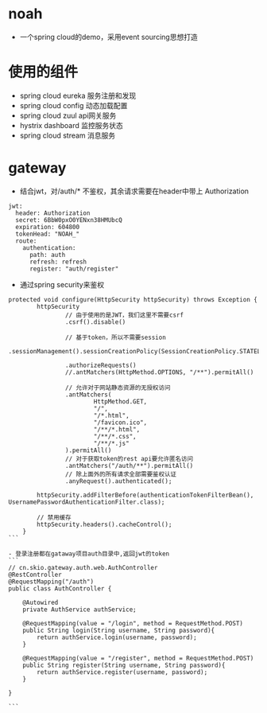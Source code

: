 # noah
- 一个spring cloud的demo，采用event sourcing思想打造

# 使用的组件
- spring cloud eureka 服务注册和发现
- spring cloud config 动态加载配置
- spring cloud zuul api网关服务
- hystrix dashboard 监控服务状态
- spring cloud stream 消息服务

# gateway
- 结合jwt，对/auth/* 不鉴权，其余请求需要在header中带上 Authorization
```
jwt:
  header: Authorization
  secret: 6BbW0pxO0YENxn38HMUbcQ
  expiration: 604800
  tokenHead: "NOAH_"
  route:
    authentication:
      path: auth
      refresh: refresh
      register: "auth/register"
```

- 通过spring security来鉴权
````
protected void configure(HttpSecurity httpSecurity) throws Exception {
        httpSecurity
                // 由于使用的是JWT，我们这里不需要csrf
                .csrf().disable()

                // 基于token，所以不需要session
                .sessionManagement().sessionCreationPolicy(SessionCreationPolicy.STATELESS).and()

                .authorizeRequests()
                //.antMatchers(HttpMethod.OPTIONS, "/**").permitAll()

                // 允许对于网站静态资源的无授权访问
                .antMatchers(
                        HttpMethod.GET,
                        "/",
                        "/*.html",
                        "/favicon.ico",
                        "/**/*.html",
                        "/**/*.css",
                        "/**/*.js"
                ).permitAll()
                // 对于获取token的rest api要允许匿名访问
                .antMatchers("/auth/**").permitAll()
                // 除上面外的所有请求全部需要鉴权认证
                .anyRequest().authenticated();

        httpSecurity.addFilterBefore(authenticationTokenFilterBean(), UsernamePasswordAuthenticationFilter.class);

        // 禁用缓存
        httpSecurity.headers().cacheControl();
    }
```

- 登录注册都在gataway项目auth目录中,返回jwt的token
```
// cn.skio.gateway.auth.web.AuthController
@RestController
@RequestMapping("/auth")
public class AuthController {

    @Autowired
    private AuthService authService;

    @RequestMapping(value = "/login", method = RequestMethod.POST)
    public String login(String username, String password){
        return authService.login(username, password);
    }

    @RequestMapping(value = "/register", method = RequestMethod.POST)
    public String register(String username, String password){
        return authService.register(username, password);
    }

}

```

